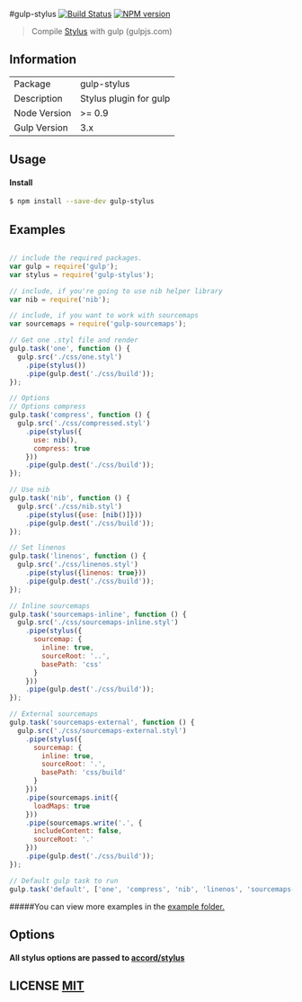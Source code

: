 #gulp-stylus
[![Build Status](https://travis-ci.org/stevelacy/gulp-stylus.png?branch=master)](https://travis-ci.org/stevelacy/gulp-stylus)
[![NPM version](https://badge.fury.io/js/gulp-stylus.png)](http://badge.fury.io/js/gulp-stylus)

> Compile [Stylus](http://learnboost.github.io/stylus/) with gulp (gulpjs.com)

## Information

<table>
<tr>
<td>Package</td><td>gulp-stylus</td>
</tr>
<tr>
<td>Description</td>
<td>Stylus plugin for gulp</td>
</tr>
<tr>
<td>Node Version</td>
<td>>= 0.9</td>
</tr>
<tr>
<td>Gulp Version</td>
<td>3.x</td>
</tr>
</table>

## Usage

#### Install

```sh
$ npm install --save-dev gulp-stylus
```

## Examples

```javascript

// include the required packages.
var gulp = require('gulp');
var stylus = require('gulp-stylus');

// include, if you're going to use nib helper library
var nib = require('nib');

// include, if you want to work with sourcemaps
var sourcemaps = require('gulp-sourcemaps');

// Get one .styl file and render
gulp.task('one', function () {
  gulp.src('./css/one.styl')
    .pipe(stylus())
    .pipe(gulp.dest('./css/build'));
});

// Options
// Options compress
gulp.task('compress', function () {
  gulp.src('./css/compressed.styl')
    .pipe(stylus({
      use: nib(),
      compress: true
    }))
    .pipe(gulp.dest('./css/build'));
});

// Use nib
gulp.task('nib', function () {
  gulp.src('./css/nib.styl')
    .pipe(stylus({use: [nib()]}))
    .pipe(gulp.dest('./css/build'));
});

// Set linenos
gulp.task('linenos', function () {
  gulp.src('./css/linenos.styl')
    .pipe(stylus({linenos: true}))
    .pipe(gulp.dest('./css/build'));
});

// Inline sourcemaps
gulp.task('sourcemaps-inline', function () {
  gulp.src('./css/sourcemaps-inline.styl')
    .pipe(stylus({
      sourcemap: {
        inline: true,
        sourceRoot: '..',
        basePath: 'css'
      }
    }))
    .pipe(gulp.dest('./css/build'));
});

// External sourcemaps
gulp.task('sourcemaps-external', function () {
  gulp.src('./css/sourcemaps-external.styl')
    .pipe(stylus({
      sourcemap: {
        inline: true,
        sourceRoot: '.',
        basePath: 'css/build'
      }
    }))
    .pipe(sourcemaps.init({
      loadMaps: true
    }))
    .pipe(sourcemaps.write('.', {
      includeContent: false,
      sourceRoot: '.'
    }))
    .pipe(gulp.dest('./css/build'));
});

// Default gulp task to run
gulp.task('default', ['one', 'compress', 'nib', 'linenos', 'sourcemaps-inline', 'sourcemaps-external']);

```

#####You can view more examples in the [example folder.](https://github.com/stevelacy/gulp-stylus/tree/master/examples)

## Options
#### All stylus options are passed to [accord/stylus](https://github.com/jenius/accord/blob/master/docs/stylus.md)



## LICENSE [MIT](LICENSE)
